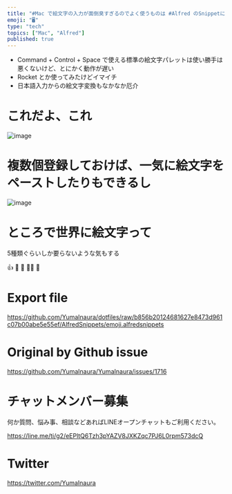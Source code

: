```yaml
---
title: "#Mac で絵文字の入力が面倒臭すぎるのでよく使うものは #Alfred のSnippetに登録しておいたら良いかもしれない"
emoji: "🖥"
type: "tech"
topics: ["Mac", "Alfred"]
published: true
---
```


- Command + Control + Space で使える標準の絵文字パレットは使い勝手は悪くないけど、とにかく動作が遅い
- Rocket とか使ってみたけどイマイチ
- 日本語入力からの絵文字変換もなかなか厄介

# これだよ、これ

![image](https://user-images.githubusercontent.com/13635059/57360511-4e687a80-71b5-11e9-9535-39cc230ad4f0.png)

# 複数個登録しておけば、一気に絵文字をペーストしたりもできるし

![image](https://user-images.githubusercontent.com/13635059/57360618-8374cd00-71b5-11e9-9124-5a52c800fbaf.png)

# ところで世界に絵文字って

5種類ぐらいしか要らないような気もする

👍
🤔
🎉
🙇‍♂️
🙌

# Export file


https://github.com/YumaInaura/dotfiles/raw/b856b20124681627e8473d961c07b00abe5e55ef/AlfredSnippets/emoji.alfredsnippets

# Original by Github issue

https://github.com/YumaInaura/YumaInaura/issues/1716








<!-- Update From Qiita API -->

# チャットメンバー募集


何か質問、悩み事、相談などあればLINEオープンチャットもご利用ください。

https://line.me/ti/g2/eEPltQ6Tzh3pYAZV8JXKZqc7PJ6L0rpm573dcQ





# Twitter


https://twitter.com/YumaInaura


<!-- Update From Qiita API -->


